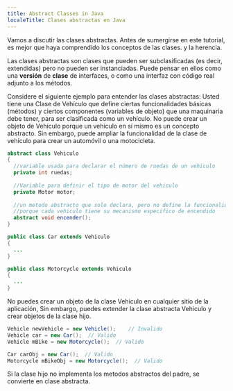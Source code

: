 ```yaml
---
title: Abstract Classes in Java
localeTitle: Clases abstractas en Java
---
```

Vamos a discutir las clases abstractas. Antes de sumergirse en este tutorial, es mejor que haya comprendido los conceptos de las clases. y la herencia.

Las clases abstractas son clases que pueden ser subclasificadas (es decir, extendidas) pero no pueden ser instanciadas. Puede pensar en ellos como una **versión** de **clase** de interfaces, o como una interfaz con código real adjunto a los métodos.

Considere el siguiente ejemplo para entender las clases abstractas: Usted tiene una Clase de Vehículo que define ciertas funcionalidades básicas (métodos) y ciertos componentes (variables de objeto) que una maquinaria debe tener, para ser clasificada como un vehículo. No puede crear un objeto de Vehículo porque un vehículo en sí mismo es un concepto abstracto. Sin embargo, puede ampliar la funcionalidad de la clase de vehículo para crear un automóvil o una motocicleta.

``` java
abstract class Vehiculo
{
  //variable usada para declarar el número de ruedas de un vehiculo
  private int ruedas;
  
  //Variable para definir el tipo de motor del vehiculo
  private Motor motor;
  
  //un metodo abstracto que solo declara, pero no define la funcionalidad de encendido
  //porque cada vehiculo tiene su mecanismo especifico de encendido
  abstract void encender();
}

public class Car extends Vehiculo
{
  ...
}

public class Motorcycle extends Vehiculo
{
  ...
}
```

No puedes crear un objeto de la clase Vehiculo en cualquier sitio de la aplicación, Sin embargo, puedes extender la clase abstracta Vehiculo y crear objetos de la clase hijo.

``` java
Vehicle newVehicle = new Vehicle();    // Invalido
Vehicle car = new Car();  // Valido
Vehicle mBike = new Motorcycle();  // Valido

Car carObj = new Car();  // Valido
Motorcycle mBikeObj = new Motorcycle();  // Valido
```
Si la clase hijo no implementa los metodos abstractos del padre, se convierte en clase abstracta.
